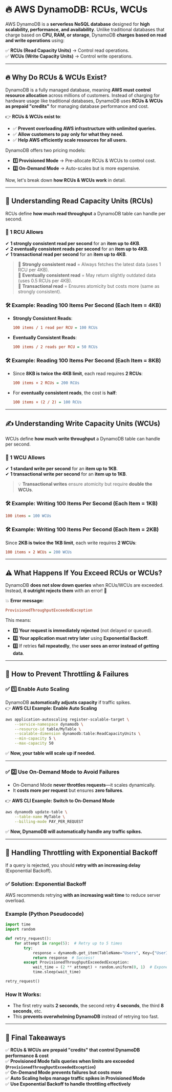 # 🔥 **AWS DynamoDB: RCUs, WCUs**

AWS DynamoDB is a **serverless NoSQL database** designed for **high scalability, performance, and availability**. Unlike traditional databases that charge based on **CPU, RAM, or storage**, DynamoDB **charges based on read and write operations** using:

✅ **RCUs (Read Capacity Units)** → Control read operations.  
✅ **WCUs (Write Capacity Units)** → Control write operations.

---

## 🔥 **Why Do RCUs & WCUs Exist?**

DynamoDB is a fully managed database, meaning **AWS must control resource allocation** across millions of customers. Instead of charging for hardware usage like traditional databases, DynamoDB uses **RCUs & WCUs as prepaid "credits"** for managing database performance and cost.

👉 **RCUs & WCUs exist to**:

- ✅ **Prevent overloading AWS infrastructure with unlimited queries.**
- ✅ **Allow customers to pay only for what they need.**
- ✅ **Help AWS efficiently scale resources for all users.**

DynamoDB offers two pricing models:

- **1️⃣ Provisioned Mode** → Pre-allocate RCUs & WCUs to control cost.
- **2️⃣ On-Demand Mode** → Auto-scales but is more expensive.

Now, let's break down **how RCUs & WCUs work** in detail.

---

## 🧐 **Understanding Read Capacity Units (RCUs)**

RCUs define **how much read throughput** a DynamoDB table can handle per second.

### **📌 1 RCU Allows**

✔ **1 strongly consistent read per second** for an **item up to 4KB**.  
✔ **2 eventually consistent reads per second** for an **item up to 4KB**.  
✔ **1 transactional read per second** for an **item up to 4KB**.

> 🎯 **Strongly consistent read** = Always fetches the latest data (uses 1 RCU per 4KB).  
> 🎯 **Eventually consistent read** = May return slightly outdated data (uses 0.5 RCUs per 4KB).  
> 🎯 **Transactional read** = Ensures atomicity but costs more (same as strongly consistent).

### 🛠 **Example: Reading 100 Items Per Second (Each Item = 4KB)**

- **Strongly Consistent Reads**:

  ```ini
  100 items / 1 read per RCU = 100 RCUs
  ```

- **Eventually Consistent Reads**:

  ```ini
  100 items / 2 reads per RCU = 50 RCUs
  ```

### 🛠 **Example: Reading 100 Items Per Second (Each Item = 8KB)**

- Since **8KB is twice the 4KB limit**, each read requires **2 RCUs**:

  ```ini
  100 items × 2 RCUs = 200 RCUs
  ```

- For **eventually consistent reads**, the cost is **half**:

  ```ini
  100 items × (2 / 2) = 100 RCUs
  ```

---

## ✍️ **Understanding Write Capacity Units (WCUs)**

WCUs define **how much write throughput** a DynamoDB table can handle per second.

### **📌 1 WCU Allows**

✔ **1 standard write per second** for an **item up to 1KB**.  
✔ **1 transactional write per second** for an **item up to 1KB**.

> 💡 **Transactional writes** ensure atomicity but require **double the WCUs**.

### 🛠 **Example: Writing 100 Items Per Second (Each Item = 1KB)**

```ini
100 items = 100 WCUs
```

### 🛠 **Example: Writing 100 Items Per Second (Each Item = 2KB)**

Since **2KB is twice the 1KB limit**, each write requires **2 WCUs**:

```ini
100 items × 2 WCUs = 200 WCUs
```

---

## ⚠ **What Happens If You Exceed RCUs or WCUs?**

DynamoDB **does not slow down queries** when RCUs/WCUs are exceeded. Instead, **it outright rejects them** with an error! 🚨

💥 **Error message:**

```ini
ProvisionedThroughputExceededException
```

This means:

- **1️⃣** **Your request is immediately rejected** (not delayed or queued).
- **2️⃣** **Your application must retry later** using **Exponential Backoff**.
- **3️⃣** If retries **fail repeatedly**, the **user sees an error instead of getting data**.

---

## 🔄 **How to Prevent Throttling & Failures**

### ✅ **1️⃣ Enable Auto Scaling**

DynamoDB **automatically adjusts capacity** if traffic spikes.  
👉 **AWS CLI Example: Enable Auto Scaling**

```sh
aws application-autoscaling register-scalable-target \
    --service-namespace dynamodb \
    --resource-id table/MyTable \
    --scalable-dimension dynamodb:table:ReadCapacityUnits \
    --min-capacity 5 \
    --max-capacity 50
```

✅ **Now, your table will scale up if needed.**

---

### ✅ **2️⃣ Use On-Demand Mode to Avoid Failures**

- On-Demand Mode **never throttles requests**—it scales dynamically.
- It **costs more per request** but ensures **zero failures**.

👉 **AWS CLI Example: Switch to On-Demand Mode**

```sh
aws dynamodb update-table \
    --table-name MyTable \
    --billing-mode PAY_PER_REQUEST
```

✅ **Now, DynamoDB will automatically handle any traffic spikes.**

---

## 🔁 **Handling Throttling with Exponential Backoff**

If a query is rejected, you should **retry with an increasing delay** (Exponential Backoff).

### ✅ **Solution: Exponential Backoff**

AWS recommends retrying **with an increasing wait time** to reduce server overload.

### **Example (Python Pseudocode)**

```python
import time
import random

def retry_request():
    for attempt in range(5):  # Retry up to 5 times
        try:
            response = dynamodb.get_item(TableName="Users", Key={"UserID": "123"})
            return response  # Success!
        except ProvisionedThroughputExceededException:
            wait_time = (2 ** attempt) + random.uniform(0, 1)  # Exponential wait
            time.sleep(wait_time)

retry_request()
```

### **How It Works:**

- The first retry waits **2 seconds**, the second retry **4 seconds**, the third **8 seconds**, etc.
- This **prevents overwhelming DynamoDB** instead of retrying too fast.

---

## 🏁 **Final Takeaways**

✅ **RCUs & WCUs are prepaid "credits" that control DynamoDB performance & cost**  
✅ **Provisioned Mode fails queries when limits are exceeded (`ProvisionedThroughputExceededException`)**  
✅ **On-Demand Mode prevents failures but costs more**  
✅ **Auto Scaling helps manage traffic spikes in Provisioned Mode**  
✅ **Use Exponential Backoff to handle throttling effectively**
